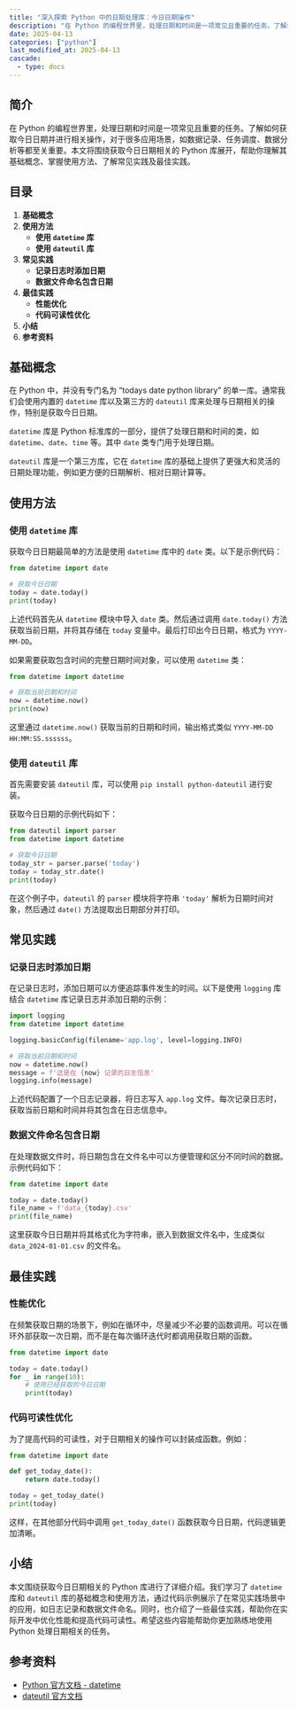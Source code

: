 ```yaml
---
title: "深入探索 Python 中的日期处理库：今日日期操作"
description: "在 Python 的编程世界里，处理日期和时间是一项常见且重要的任务。了解如何获取今日日期并进行相关操作，对于很多应用场景，如数据记录、任务调度、数据分析等都至关重要。本文将围绕获取今日日期相关的 Python 库展开，帮助你理解其基础概念、掌握使用方法、了解常见实践及最佳实践。"
date: 2025-04-13
categories: ["python"]
last_modified_at: 2025-04-13
cascade:
  - type: docs
---
```



## 简介
在 Python 的编程世界里，处理日期和时间是一项常见且重要的任务。了解如何获取今日日期并进行相关操作，对于很多应用场景，如数据记录、任务调度、数据分析等都至关重要。本文将围绕获取今日日期相关的 Python 库展开，帮助你理解其基础概念、掌握使用方法、了解常见实践及最佳实践。

<!-- more -->
## 目录
1. **基础概念**
2. **使用方法**
    - **使用 `datetime` 库**
    - **使用 `dateutil` 库**
3. **常见实践**
    - **记录日志时添加日期**
    - **数据文件命名包含日期**
4. **最佳实践**
    - **性能优化**
    - **代码可读性优化**
5. **小结**
6. **参考资料**

## 基础概念
在 Python 中，并没有专门名为 “todays date python library” 的单一库。通常我们会使用内置的 `datetime` 库以及第三方的 `dateutil` 库来处理与日期相关的操作，特别是获取今日日期。

`datetime` 库是 Python 标准库的一部分，提供了处理日期和时间的类，如 `datetime`、`date`、`time` 等。其中 `date` 类专门用于处理日期。

`dateutil` 库是一个第三方库，它在 `datetime` 库的基础上提供了更强大和灵活的日期处理功能，例如更方便的日期解析、相对日期计算等。

## 使用方法
### 使用 `datetime` 库
获取今日日期最简单的方法是使用 `datetime` 库中的 `date` 类。以下是示例代码：

```python
from datetime import date

# 获取今日日期
today = date.today()
print(today)
```

上述代码首先从 `datetime` 模块中导入 `date` 类。然后通过调用 `date.today()` 方法获取当前日期，并将其存储在 `today` 变量中。最后打印出今日日期，格式为 `YYYY-MM-DD`。

如果需要获取包含时间的完整日期时间对象，可以使用 `datetime` 类：

```python
from datetime import datetime

# 获取当前日期和时间
now = datetime.now()
print(now)
```

这里通过 `datetime.now()` 获取当前的日期和时间，输出格式类似 `YYYY-MM-DD HH:MM:SS.ssssss`。

### 使用 `dateutil` 库
首先需要安装 `dateutil` 库，可以使用 `pip install python-dateutil` 进行安装。

获取今日日期的示例代码如下：

```python
from dateutil import parser
from datetime import datetime

# 获取今日日期
today_str = parser.parse('today')
today = today_str.date()
print(today)
```

在这个例子中，`dateutil` 的 `parser` 模块将字符串 `'today'` 解析为日期时间对象，然后通过 `date()` 方法提取出日期部分并打印。

## 常见实践
### 记录日志时添加日期
在记录日志时，添加日期可以方便追踪事件发生的时间。以下是使用 `logging` 库结合 `datetime` 库记录日志并添加日期的示例：

```python
import logging
from datetime import datetime

logging.basicConfig(filename='app.log', level=logging.INFO)

# 获取当前日期和时间
now = datetime.now()
message = f'这是在 {now} 记录的日志信息'
logging.info(message)
```

上述代码配置了一个日志记录器，将日志写入 `app.log` 文件。每次记录日志时，获取当前日期和时间并将其包含在日志信息中。

### 数据文件命名包含日期
在处理数据文件时，将日期包含在文件名中可以方便管理和区分不同时间的数据。示例代码如下：

```python
from datetime import date

today = date.today()
file_name = f'data_{today}.csv'
print(file_name)
```

这里获取今日日期并将其格式化为字符串，嵌入到数据文件名中，生成类似 `data_2024-01-01.csv` 的文件名。

## 最佳实践
### 性能优化
在频繁获取日期的场景下，例如在循环中，尽量减少不必要的函数调用。可以在循环外部获取一次日期，而不是在每次循环迭代时都调用获取日期的函数。

```python
from datetime import date

today = date.today()
for _ in range(10):
    # 使用已经获取的今日日期
    print(today)
```

### 代码可读性优化
为了提高代码的可读性，对于日期相关的操作可以封装成函数。例如：

```python
from datetime import date

def get_today_date():
    return date.today()

today = get_today_date()
print(today)
```

这样，在其他部分代码中调用 `get_today_date()` 函数获取今日日期，代码逻辑更加清晰。

## 小结
本文围绕获取今日日期相关的 Python 库进行了详细介绍。我们学习了 `datetime` 库和 `dateutil` 库的基础概念和使用方法，通过代码示例展示了在常见实践场景中的应用，如日志记录和数据文件命名。同时，也介绍了一些最佳实践，帮助你在实际开发中优化性能和提高代码可读性。希望这些内容能帮助你更加熟练地使用 Python 处理日期相关的任务。

## 参考资料
- [Python 官方文档 - datetime](https://docs.python.org/3/library/datetime.html)
- [dateutil 官方文档](https://dateutil.readthedocs.io/en/stable/)